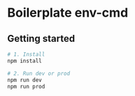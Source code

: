 # Boilerplate env-cmd

## Getting started

```bash
# 1. Install
npm install

# 2. Run dev or prod
npm run dev
npm run prod
```

